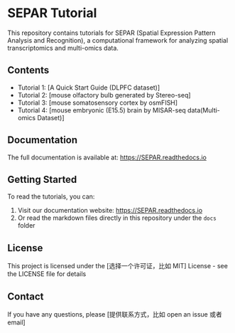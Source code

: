# SEPAR Tutorial  

This repository contains tutorials for SEPAR (Spatial Expression Pattern Analysis and Recognition), a computational framework for analyzing spatial transcriptomics and multi-omics data. 

## Contents  

- Tutorial 1: [A Quick Start Guide (DLPFC dataset)]  
- Tutorial 2: [mouse olfactory bulb generated by Stereo-seq]  
- Tutorial 3: [mouse somatosensory cortex by osmFISH]  
- Tutorial 4: [mouse embryonic (E15.5) brain by MISAR-seq data(Multi-omics Dataset)]  

## Documentation  

The full documentation is available at: https://SEPAR.readthedocs.io  

## Getting Started  

To read the tutorials, you can:  
1. Visit our documentation website: https://SEPAR.readthedocs.io  
2. Or read the markdown files directly in this repository under the `docs` folder  

## License  

This project is licensed under the [选择一个许可证，比如 MIT] License - see the LICENSE file for details  

## Contact  

If you have any questions, please [提供联系方式，比如 open an issue 或者 email]